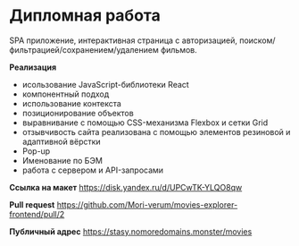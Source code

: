 # Дипломная работа

SPA приложение, интерактивная страница с авторизацией, поиском/фильтрацией/сохранением/удалением фильмов.

**Реализация**
* исользование JavaScript-библиотеки React
* компонентный подход
* использование контекста
* позиционирование объектов
* выравнивание с помощью CSS-механизма Flexbox и сетки Grid
* отзывчивость сайта реализована с помощью элементов резиновой и адаптивной вёрстки
* Pop-up
* Именование по БЭМ
* работа с сервером и API-запросами

**Ссылка на макет**
https://disk.yandex.ru/d/UPCwTK-YLQO8qw

**Pull request**
https://github.com/Mori-verum/movies-explorer-frontend/pull/2

**Публичный адрес**
https://stasy.nomoredomains.monster/movies